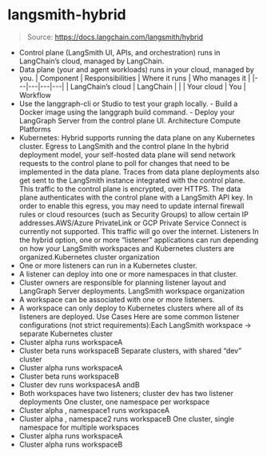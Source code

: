 # langsmith-hybrid

> Source: https://docs.langchain.com/langsmith/hybrid

- Control plane (LangSmith UI, APIs, and orchestration) runs in LangChain’s cloud, managed by LangChain.
- Data plane (your and agent workloads) runs in your cloud, managed by you.
| Component | Responsibilities | Where it runs | Who manages it |
|---|---|---|---|
| LangChain’s cloud | LangChain | |
| Your cloud | You |
Workflow
- Use the
langgraph-cli
or Studio to test your graph locally. - Build a Docker image using the
langgraph build
command. - Deploy your LangGraph Server from the control plane UI.
Architecture
Compute Platforms
- Kubernetes: Hybrid supports running the data plane on any Kubernetes cluster.
Egress to LangSmith and the control plane
In the hybrid deployment model, your self-hosted data plane will send network requests to the control plane to poll for changes that need to be implemented in the data plane. Traces from data plane deployments also get sent to the LangSmith instance integrated with the control plane. This traffic to the control plane is encrypted, over HTTPS. The data plane authenticates with the control plane with a LangSmith API key. In order to enable this egress, you may need to update internal firewall rules or cloud resources (such as Security Groups) to allow certain IP addresses.AWS/Azure PrivateLink or GCP Private Service Connect is currently not supported. This traffic will go over the internet.
Listeners
In the hybrid option, one or more “listener” applications can run depending on how your LangSmith workspaces and Kubernetes clusters are organized.Kubernetes cluster organization
- One or more listeners can run in a Kubernetes cluster.
- A listener can deploy into one or more namespaces in that cluster.
- Cluster owners are responsible for planning listener layout and LangGraph Server deployments.
LangSmith workspace organization
- A workspace can be associated with one or more listeners.
- A workspace can only deploy to Kubernetes clusters where all of its listeners are deployed.
Use Cases
Here are some common listener configurations (not strict requirements):Each LangSmith workspace → separate Kubernetes cluster
- Cluster
alpha
runs workspaceA
- Cluster
beta
runs workspaceB
Separate clusters, with shared “dev” cluster
- Cluster
alpha
runs workspaceA
- Cluster
beta
runs workspaceB
- Cluster
dev
runs workspacesA
andB
- Both workspaces have two listeners; cluster
dev
has two listener deployments
One cluster, one namespace per workspace
- Cluster
alpha
, namespace1
runs workspaceA
- Cluster
alpha
, namespace2
runs workspaceB
One cluster, single namespace for multiple workspaces
- Cluster
alpha
runs workspaceA
- Cluster
alpha
runs workspaceB